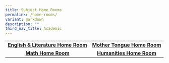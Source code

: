 ```yaml
---
title: Subject Home Rooms
permalink: /home-rooms/
variant: markdown
description: ""
third_nav_title: Academic
---
```

<table>
	<tbody><tr>
	<td style="text-align: center;"> <a href="https://youtu.be/oKHDL43EuMY" target="_blank" rel="noopener"><strong>English &amp; Literature Home Room</strong>
		</a></td>
		<td style="text-align: center;"> <a href="https://youtu.be/fVe7VgBIyzo" target="_blank" rel="noopener"><strong>Mother Tongue Home Room</strong>
		</a></td>
	</tr>
	<tr>
	<td style="text-align: center;"> <a href="https://youtu.be/3wIuAiMRjx8" target="_blank" rel="noopener"><strong>Math Home Room</strong>
		</a></td>
		<td style="text-align: center;"> <a href="https://youtu.be/UlAbG5ieCkA" target="_blank" rel="noopener"><strong>Humanities Home Room</strong>
		</a></td>
			</tr>
	</tbody></table>